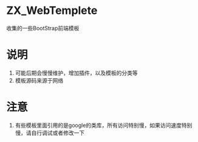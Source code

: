 # ZX_WebTemplete
收集的一些BootStrap前端模板

# 说明
  1. 可能后期会慢慢维护，增加插件，以及模板的分类等
  2. 模板源码来源于网络

# 注意
  1. 有些模板里面引用的是google的类库，所有访问特别慢，如果访问速度特别慢，请自行调试或者修改一下
